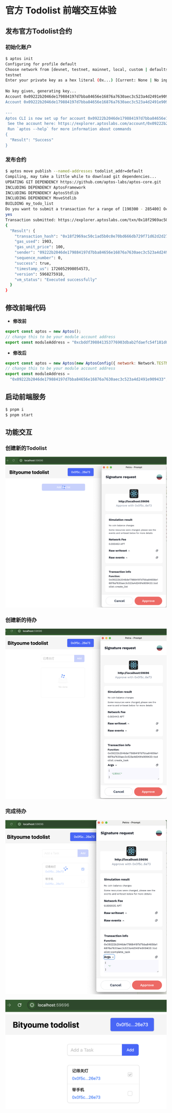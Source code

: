 # 官方 Todolist 前端交互体验

## 发布官方Todolist合约

### 初始化账户

```bash
$ aptos init
Configuring for profile default
Choose network from [devnet, testnet, mainnet, local, custom | defaults to devnet]
testnet
Enter your private key as a hex literal (0x...) [Current: None | No input: Generate new key (or keep one if present)]

No key given, generating key...
Account 0x09222b2046de179884197d7bba84656e16876a7630aec3c523a4d2491e909433 doesn't exist, creating it and funding it with 100000000 Octas
Account 0x09222b2046de179884197d7bba84656e16876a7630aec3c523a4d2491e909433 funded successfully

---
Aptos CLI is now set up for account 0x09222b2046de179884197d7bba84656e16876a7630aec3c523a4d2491e909433 as profile default!
 See the account here: https://explorer.aptoslabs.com/account/0x09222b2046de179884197d7bba84656e16876a7630aec3c523a4d2491e909433?network=testnet
 Run `aptos --help` for more information about commands
{
  "Result": "Success"
}
```

### 发布合约

```bash
$ aptos move publish --named-addresses todolist_addr=default
Compiling, may take a little while to download git dependencies...
UPDATING GIT DEPENDENCY https://github.com/aptos-labs/aptos-core.git
INCLUDING DEPENDENCY AptosFramework
INCLUDING DEPENDENCY AptosStdlib
INCLUDING DEPENDENCY MoveStdlib
BUILDING my_todo_list
Do you want to submit a transaction for a range of [190300 - 285400] Octas at a gas unit price of 100 Octas? [yes/no] >
yes
Transaction submitted: https://explorer.aptoslabs.com/txn/0x18f2969ac50c1ad5b0c0e70bd666db729f71d62d2d27d88ac2bf28b918b34d13?network=testnet
{
  "Result": {
    "transaction_hash": "0x18f2969ac50c1ad5b0c0e70bd666db729f71d62d2d27d88ac2bf28b918b34d13",
    "gas_used": 1903,
    "gas_unit_price": 100,
    "sender": "09222b2046de179884197d7bba84656e16876a7630aec3c523a4d2491e909433",
    "sequence_number": 0,
    "success": true,
    "timestamp_us": 1726052998054573,
    "version": 5968275918,
    "vm_status": "Executed successfully"
  }
}
```

## 修改前端代码

-   **修改前**

```js
export const aptos = new Aptos();
// change this to be your module account address
export const moduleAddress = "0xcbddf398841353776903dbab2fdaefc54f181d07e114ae818b1a67af28d1b018";
```

-   **修改后**

```js
export const aptos = new Aptos(new AptosConfig({ network: Network.TESTNET }));
// change this to be your module account address
export const moduleAddress =
  "0x09222b2046de179884197d7bba84656e16876a7630aec3c523a4d2491e909433";
```

## 启动前端服务

```bash
$ pnpm i
$ pnpm start
```

## 功能交互

### 创建新的Todolist

![image-20240911192942419](images/image-20240911192942419.png)

### 创建新的待办

![image-20240911193053929](images/image-20240911193053929.png)

### 完成待办

![image-20240911193136532](images/image-20240911193136532.png)

<img src="images/image-20240911193151650.png" alt="image-20240911193151650" style="zoom:67%;" />

